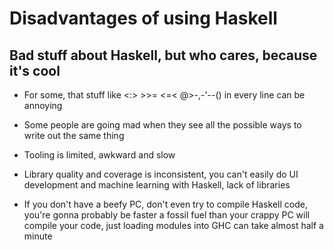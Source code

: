 # Disadvantages of using Haskell

## Bad stuff about Haskell, but who cares, because it's cool

* For some, that stuff like <:> >>= <=< @>-,-'--() in every line can be annoying

* Some people are going mad when they see all the possible ways to write out the same thing

* Tooling is limited, awkward and slow

* Library quality and coverage is inconsistent, you can't easily do UI development and machine learning with Haskell, lack of libraries

* If you don't have a beefy PC, don't even try to compile Haskell code, you're gonna probably be faster a fossil fuel than your crappy PC will compile your code, just loading modules into GHC can take almost half a minute